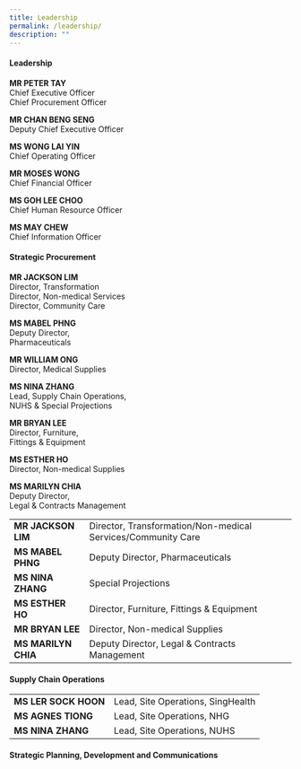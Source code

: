 ```yaml
---
title: Leadership
permalink: /leadership/
description: ""
---
```

#### Leadership

**MR PETER TAY**  
Chief Executive Officer  
Chief Procurement Officer

**MR CHAN BENG SENG**  
Deputy Chief Executive Officer

**MS WONG LAI YIN**  
Chief Operating Officer

**MR MOSES WONG**  
Chief Financial Officer

**MS GOH LEE CHOO**  
Chief Human Resource Officer

**MS MAY CHEW**  
Chief Information Officer


#### Strategic Procurement

**MR JACKSON LIM**  
Director, Transformation  
Director, Non-medical Services  
Director, Community Care

**MS MABEL PHNG**  
Deputy Director,  
Pharmaceuticals

**MR WILLIAM ONG**  
Director,&nbsp;Medical Supplies

**MS NINA ZHANG**  
Lead, Supply Chain Operations,  
NUHS &amp; Special Projections
  
**MR BRYAN LEE**  
Director, Furniture,  
Fittings &amp; Equipment

**MS ESTHER HO**  
Director, Non-medical&nbsp;Supplies  
 
**MS MARILYN CHIA**  
Deputy Director,  
Legal &amp; Contracts Management

<table style="width:100%">
  <tbody><tr>
	
  </tr>
  <tr>
		<td><b>MR JACKSON LIM</b></td>
    <td>Director, Transformation/Non-medical Services/Community Care</td>
  </tr>
  <tr>
    <td><b>MS MABEL PHNG<b></b></b></td>
    <td>Deputy Director,  
Pharmaceuticals</td>
  </tr>
  <tr>
    <td><b>MS NINA ZHANG<b></b></b></td>
    <td>Special Projections</td>
  </tr>
			<tr>
    <td><b>MS ESTHER HO<b></b></b></td>
    <td>Director, Furniture,  
Fittings &amp; Equipment</td>
  </tr>
			<tr>
    <td><b>MR BRYAN LEE<b></b></b></td>
    <td>Director, Non-medical Supplies  </td>
  </tr>
			<tr>
    <td><b>MS MARILYN CHIA<b></b></b></td>
    <td>Deputy Director,  
Legal &amp; Contracts Management</td>
  </tr>
</tbody></table>



#### Supply Chain Operations

<table style="width:100%">
  <tbody><tr>
	
  </tr>
  <tr>
		<td><b>MS LER SOCK HOON</b></td>
    <td>Lead, Site Operations, 
			SingHealth</td>
  </tr>
  <tr>
    <td><b>MS AGNES TIONG<b></b></b></td>
    <td>Lead, Site Operations, 
		NHG</td>
  </tr>
  <tr>
    <td><b>MS NINA ZHANG<b></b></b></td>
    <td>Lead, Site Operations, 
		NUHS</td>
  </tr>
</tbody></table>









#### Strategic Planning, Development and Communications